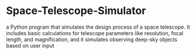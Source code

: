 # Space-Telescope-Simulator
a Python program that simulates the design process of a space telescope. It includes basic calculations for telescope parameters like resolution, focal length, and magnification, and it simulates observing deep-sky objects based on user input
